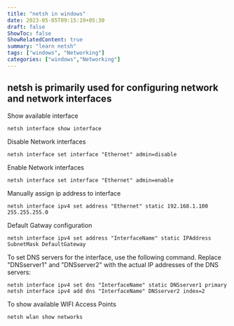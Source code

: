 ```yaml
---
title: "netsh in windows"
date: 2023-05-05T09:15:19+05:30
draft: false
ShowToc: false
ShowRelatedContent: true
summary: "learn netsh"
tags: ["windows", "Networking"]
categories: ["windows","Networking"]
---
```


## netsh is primarily used for configuring network and network interfaces

Show available interface

```
netsh interface show interface
```

Disable Network interfaces

```
netsh interface set interface "Ethernet" admin=disable
```

Enable Network interfaces

```
netsh interface set interface "Ethernet" admin=enable
```


Manually assign ip address to interface

```
netsh interface ipv4 set address "Ethernet" static 192.168.1.100 255.255.255.0
```


Default Gatway configuration

```
netsh interface ipv4 set address "InterfaceName" static IPAddress SubnetMask DefaultGateway
```


To set DNS servers for the interface, use the following command. Replace "DNSserver1" and "DNSserver2" with the actual IP addresses of the DNS servers:

```
netsh interface ipv4 set dns "InterfaceName" static DNSserver1 primary
netsh interface ipv4 add dns "InterfaceName" DNSserver2 index=2
```

To show available WIFI Access Points

```
netsh wlan show networks
```










